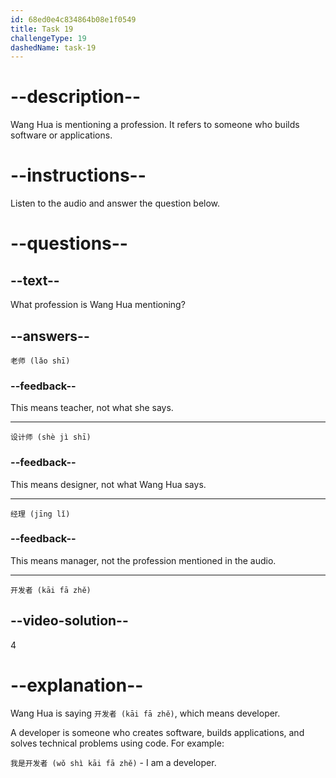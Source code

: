 ```yaml
---
id: 68ed0e4c834864b08e1f0549
title: Task 19
challengeType: 19
dashedName: task-19
---
```


<!-- (Audio) Wang Hua: 开发者 (kāi fā zhě) -->

# --description--

Wang Hua is mentioning a profession. It refers to someone who builds software or applications.

# --instructions--

Listen to the audio and answer the question below.

# --questions--

## --text--

What profession is Wang Hua mentioning?

## --answers--

`老师 (lǎo shī)`

### --feedback--

This means teacher, not what she says.

---

`设计师 (shè jì shī)`

### --feedback--

This means designer, not what Wang Hua says.

---

`经理 (jīng lǐ)`

### --feedback--

This means manager, not the profession mentioned in the audio.

---

`开发者 (kāi fā zhě)`

## --video-solution--

4

# --explanation--

Wang Hua is saying `开发者 (kāi fā zhě)`, which means developer.

A developer is someone who creates software, builds applications, and solves technical problems using code. For example:

`我是开发者 (wǒ shì kāi fā zhě)` - I am a developer.
